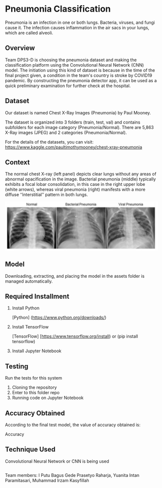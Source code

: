# Pneumonia Classification 
Pneumonia is an infection in one or both lungs. Bacteria, viruses, and fungi cause it. 
The infection causes inflammation in the air sacs in your lungs, which are called alveoli.

## Overview
Team DPS3-D is choosing the pneumonia dataset and making the classification platform using the Convolutional Neural Network (CNN) model. The initiation using this kind of dataset is because in the time of the final project given, a condition in the team's country is stroke by COVID19 pandemic. By constructing the pneumonia detector app, it can be used as a quick preliminary examination for further check at the hospital.

## Dataset
Our dataset is named Chest X-Ray Images (Pneumonia) by Paul Mooney.

The dataset is organized into 3 folders (train, test, val) and contains subfolders for each image category (Pneumonia/Normal). There are 5,863 X-Ray images (JPEG) and 2 categories (Pneumonia/Normal).

For the details of the datasets, you can visit: https://www.kaggle.com/paultimothymooney/chest-xray-pneumonia

## Context
The normal chest X-ray (left panel) depicts clear lungs without any areas of abnormal opacification in the image. Bacterial pneumonia (middle) typically exhibits a focal lobar consolidation, in this case in the right upper lobe (white arrows), whereas viral pneumonia (right) manifests with a more diffuse ‘‘interstitial’’ pattern in both lungs.

<img src=https://github.com/YuanitaIP/DPS3-D-Bangkit-Final-Project-Assignment---Pneumonia-Classification/blob/master/Illustrative%20Examples%20of%20Chest%20X-Rays%20in%20Patients%20with%20Pneumonia.png>

## Model
Downloading, extracting, and placing the model in the assets folder is managed automatically.

## Required Installment 
1. Install Python 
    
    [Python] (https://www.python.org/downloads/)
    
2. Install TensorFlow
    
    [TensorFlow] [https://www.tensorflow.org/install) or (pip install tensorflow)
    
3. Install Jupyter Notebook

## Testing
Run the tests for this system 
1. Cloning the repository
2. Enter to this folder repo
3. Running code on Jupyter Notebook

## Accuracy Obtained
According to the final test model, the value of accuracy obtained is:

Accuracy

## Technique Used
Convolutional Neural Network or CNN is being used 

## 

Team members:
I Putu Bagus Gede Prasetyo Raharja,
Yuanita Intan Paramitasari,
Muhammad Irzam Kasyfillah
